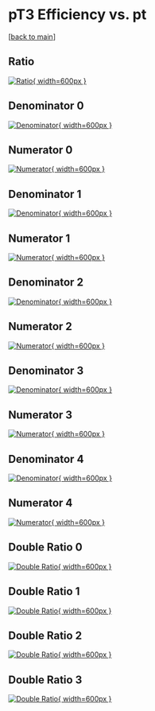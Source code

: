 # pT3 Efficiency vs. pt

[[back to main](./)]



## Ratio

[![Ratio](../mtv/var/pT3_base_211_0_eff_pt.png){ width=600px }](../mtv/var/pT3_base_211_0_eff_pt.pdf)

## Denominator 0

[![Denominator](../mtv/den/pT3_base_211_0_eff_pt_den0.png){ width=600px }](../mtv/den/pT3_base_211_0_eff_pt_den0.pdf)

## Numerator 0

[![Numerator](../mtv/num/pT3_base_211_0_eff_pt_num0.png){ width=600px }](../mtv/num/pT3_base_211_0_eff_pt_num0.pdf)

## Denominator 1

[![Denominator](../mtv/den/pT3_base_211_0_eff_pt_den1.png){ width=600px }](../mtv/den/pT3_base_211_0_eff_pt_den1.pdf)

## Numerator 1

[![Numerator](../mtv/num/pT3_base_211_0_eff_pt_num1.png){ width=600px }](../mtv/num/pT3_base_211_0_eff_pt_num1.pdf)

## Denominator 2

[![Denominator](../mtv/den/pT3_base_211_0_eff_pt_den2.png){ width=600px }](../mtv/den/pT3_base_211_0_eff_pt_den2.pdf)

## Numerator 2

[![Numerator](../mtv/num/pT3_base_211_0_eff_pt_num2.png){ width=600px }](../mtv/num/pT3_base_211_0_eff_pt_num2.pdf)

## Denominator 3

[![Denominator](../mtv/den/pT3_base_211_0_eff_pt_den3.png){ width=600px }](../mtv/den/pT3_base_211_0_eff_pt_den3.pdf)

## Numerator 3

[![Numerator](../mtv/num/pT3_base_211_0_eff_pt_num3.png){ width=600px }](../mtv/num/pT3_base_211_0_eff_pt_num3.pdf)

## Denominator 4

[![Denominator](../mtv/den/pT3_base_211_0_eff_pt_den4.png){ width=600px }](../mtv/den/pT3_base_211_0_eff_pt_den4.pdf)

## Numerator 4

[![Numerator](../mtv/num/pT3_base_211_0_eff_pt_num4.png){ width=600px }](../mtv/num/pT3_base_211_0_eff_pt_num4.pdf)

## Double Ratio 0

[![Double Ratio](../mtv/ratio/pT3_base_211_0_eff_pt_ratio0.png){ width=600px }](../mtv/ratio/pT3_base_211_0_eff_pt_ratio0.pdf)

## Double Ratio 1

[![Double Ratio](../mtv/ratio/pT3_base_211_0_eff_pt_ratio1.png){ width=600px }](../mtv/ratio/pT3_base_211_0_eff_pt_ratio1.pdf)

## Double Ratio 2

[![Double Ratio](../mtv/ratio/pT3_base_211_0_eff_pt_ratio2.png){ width=600px }](../mtv/ratio/pT3_base_211_0_eff_pt_ratio2.pdf)

## Double Ratio 3

[![Double Ratio](../mtv/ratio/pT3_base_211_0_eff_pt_ratio3.png){ width=600px }](../mtv/ratio/pT3_base_211_0_eff_pt_ratio3.pdf)

